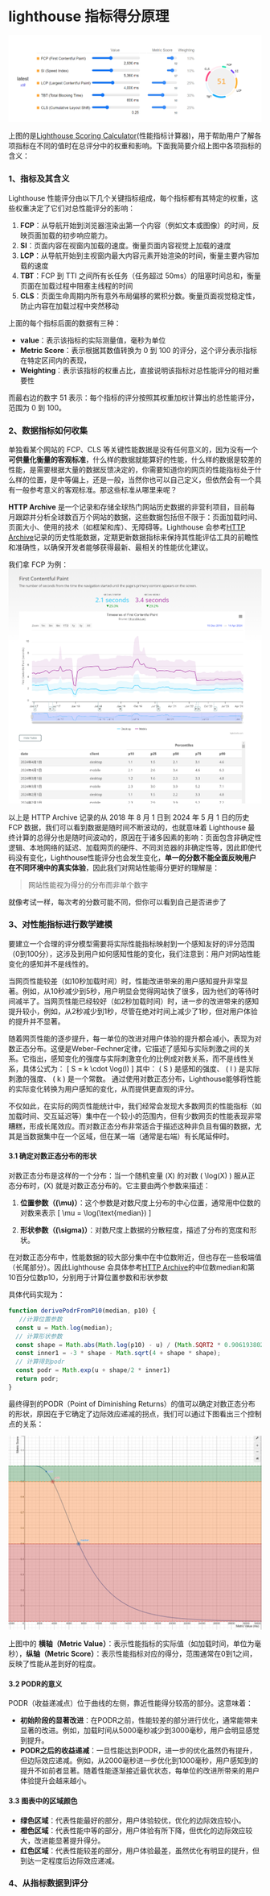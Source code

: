 # lighthouse 指标得分原理

![alt text](image.png)

上图的是[Lighthouse Scoring Calculator](https://googlechrome.github.io/lighthouse/scorecalc/)(性能指标计算器)，用于帮助用户了解各项指标在不同的值时在总评分中的权重和影响。下面我简要介绍上图中各项指标的含义：

### 1、指标及其含义

Lighthouse 性能评分由以下几个关键指标组成，每个指标都有其特定的权重，这些权重决定了它们对总性能评分的影响：

1. **FCP**：从导航开始到浏览器渲染出第一个内容（例如文本或图像）的时间，反映页面加载的初步响应能力。
2. **SI**：页面内容在视窗内加载的速度。衡量页面内容视觉上加载的速度
3. **LCP**：从导航开始到主视窗内最大内容元素开始渲染的时间，衡量主要内容加载的速度
4. **TBT**：FCP 到 TTI 之间所有长任务（任务超过 50ms）的阻塞时间总和，衡量页面在加载过程中阻塞主线程的时间
5. **CLS**：页面生命周期内所有意外布局偏移的累积分数。衡量页面视觉稳定性，防止内容在加载过程中突然移动

上面的每个指标后面的数据有三种：

- **value**：表示该指标的实际测量值，毫秒为单位
- **Metric Score**：表示根据其数值转换为 0 到 100 的评分，这个评分表示指标在特定区间内的表现，
- **Weighting**：表示该指标的权重占比，直接说明该指标对总性能评分的相对重要性

而最右边的数字 51 表示：每个指标的评分按照其权重加权计算出的总性能评分，范围为 0 到 100。

### 2、数据指标如何收集

单独看某个网站的 FCP、CLS 等关键性能数据是没有任何意义的，因为没有一个**可供量化衡量的客观标准**，什么样的数据就能算好的性能，什么样的数据是较差的性能，是需要根据大量的数据反馈决定的，你需要知道你的网页的性能指标处于什么样的位置，是中等偏上，还是一般，当然你也可以自己定义，但依然会有一个具有一般参考意义的客观标准。那这些标准从哪里来呢？

**HTTP Archive** 是一个记录和存储全球热门网站历史数据的非营利项目，目前每月跟踪并分析全球数百万个网站的数据，这些数据包括但不限于：页面加载时间、页面大小、使用的技术（如框架和库）、无障碍等。Lighthouse 会参考[HTTP Archive](https://httparchive.org/)记录的历史性能数据，定期更新数据指标来保持其性能评估工具的前瞻性和准确性，以确保开发者能够获得最新、最相关的性能优化建议。

我们拿 FCP 为例：
![alt text](image-1.png)

以上是 HTTP Archive 记录的从 2018 年 8 月 1 日到 2024 年 5 月 1 日的历史 FCP 数据，我们可以看到数据是随时间不断波动的，也就意味着 Lighthouse 最终计算的总得分也是随时间波动的，原因在于诸多因素的影响：页面包含非确定性逻辑、本地网络的延迟、加载网页的硬件、不同浏览器的非确定性等，因此即使代码没有变化，Lighthouse性能评分也会发生变化，**单一的分数不能全面反映用户在不同环境中的真实体验**，因此我们对网站性能得分更好的理解是：

> 网站性能视为得分的分布而非单个数字

就像考试一样，每次考的分数可能不同，但你可以看到自己是否进步了

### 3、对性能指标进行数学建模

要建立一个合理的评分模型需要将实际性能指标映射到一个感知友好的评分范围（0到100分），这涉及到用户如何感知性能的变化，我们注意到：用户对网站性能变化的感知并不是线性的。

当网页性能较差（如10秒加载时间）时，性能改进带来的用户感知提升非常显著。例如，从10秒减少到5秒，用户明显会觉得网站快了很多，因为他们的等待时间减半了。当网页性能已经较好（如2秒加载时间）时，进一步的改进带来的感知提升较小，例如，从2秒减少到1秒，尽管在绝对时间上减少了1秒，但对用户体验的提升并不显著。

随着网页性能的逐步提升，每一单位的改进对用户体验的提升都会减小，表现为对数正态分布。这便是Weber–Fechner定律，它描述了感知与实际刺激之间的关系。它指出，感知变化的强度与实际刺激变化的比例成对数关系，而不是线性关系，具体公式为：
\[ S = k \cdot \log(I) \]
其中： \( S \) 是感知的强度、 \( I \) 是实际刺激的强度、 \( k \) 是一个常数。
通过使用对数正态分布，Lighthouse能够将性能的实际变化转换为用户感知的变化，从而提供更直观的评分。

不仅如此，在实际的网页性能统计中，我们经常会发现大多数网页的性能指标（如加载时间、交互延迟等）集中在一个较小的范围内，但有少数网页的性能表现非常糟糕，形成长尾效应。而对数正态分布非常适合于描述这种非负且有偏的数据，尤其是当数据集中在一个区域，但在某一端（通常是右端）有长尾延伸时。

#### 3.1 确定对数正态分布的形状
对数正态分布是这样的一个分布：当一个随机变量 \(X\) 的对数 \( \log(X) \) 服从正态分布时，\(X\) 就是对数正态分布的。它主要由两个参数来描述：

1. **位置参数（\(\mu\)）**：这个参数是对数尺度上分布的中心位置，通常用中位数的对数来表示
   \[
   \mu = \log(\text{median})
   \]

2. **形状参数（\(\sigma\)）**：对数尺度上数据的分散程度，描述了分布的宽度和形状。

在对数正态分布中，性能数据的较大部分集中在中位数附近，但也存在一些极端值（长尾部分）。因此Lighthouse 会具体参考[HTTP Archive](https://httparchive.org/)的中位数median和第10百分位数p10，分别用于计算位置参数和形状参数

具体代码实现为：

```js
function derivePodrFromP10(median, p10) {
   //计算位置参数
  const u = Math.log(median);
  // 计算形状参数
  const shape = Math.abs(Math.log(p10) - u) / (Math.SQRT2 * 0.9061938024368232);
  const inner1 = -3 * shape - Math.sqrt(4 + shape * shape);
  // 计算得到podr
  const podr = Math.exp(u + shape/2 * inner1)
  return podr;
}
```
最终得到的PODR（Point of Diminishing Returns）的值可以确定对数正态分布的形状，原因在于它确定了边际效应递减的拐点，我们可以通过下图看出三个控制点的关系：

![alt text](image-2.png)

上图中的 **横轴（Metric Value）**：表示性能指标的实际值（如加载时间，单位为毫秒），**纵轴（Metric Score）**：表示性能指标对应的得分，范围通常在0到1之间，反映了性能从差到好的程度。

#### 3.2 PODR的意义

PODR（收益递减点）位于曲线的左侧，靠近性能得分较高的部分。这意味着：

- **初始阶段的显著改进**：在PODR之前，性能较差的部分进行优化，通常能带来显著的改进。例如，加载时间从5000毫秒减少到3000毫秒，用户会明显感觉到提升。
- **PODR之后的收益递减**：一旦性能达到PODR，进一步的优化虽然仍有提升，但边际效应递减。例如，从2000毫秒进一步优化到1000毫秒，用户感知到的提升不如前者显著。随着性能逐渐接近最优状态，每单位的改进所带来的用户体验提升会越来越小。

#### 3.3 图表中的区域颜色

- **绿色区域**：代表性能最好的部分，用户体验较优，优化的边际效应较小。
- **橙色区域**：代表性能中等的部分，用户体验有所下降，但优化的边际效应较大，改进能显著提升得分。
- **红色区域**：代表性能较差的部分，用户体验最差，虽然优化有明显的提升，但到达一定程度后边际效应递减。

### 4、从指标数据到评分


